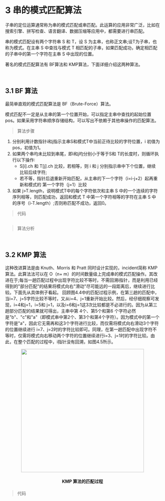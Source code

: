 



&emsp;
# 3 串的模式匹配算法

子串的定位运算通常称为串的模式匹配或串匹配。此运算的应用非常广泛，比如在搜索引擎、拼写检查、语言翻译、数据压缩等应用中，都需要进行串匹配。

串的模式匹配设有两个字符串 S 和 T，设 S 为主串，也称正文串;设T为子串，也称为模式。在主串 S 中查找与模式 T 相匹配的子串，如果匹配成功，确定相匹配的子串中的第一个字符在主串 S 中出现的位置。

著名的模式匹配算法有 BF算法和 KMP算法，下面详细介绍这两种算法。

&emsp;
## 3.1 BF 算法
最简单直观的模式匹配算法是 BF（Brute-Force）算法。

模式匹配不一定是从主串的第一个位置开始，可以指定主串中查找的起始位置 pos。如果采用字符串顺序存储结构，可以写出不依赖于其他串操作的匹配算法。

>算法步骤

1. 分别利用计数指针i和j指示主串S和模式T中当前正待比较的字符位置，i 初值为 pos，初值为1。
2. 如果两个串均未比较到串尾，即i和j均分别小于等于S和 T的长度时，则循环执行以下操作∶
    - S[i].ch 和 T[j].ch 比较，若相等，则 i 和 j 分别指示串中下个位置，继续比较后续字符;
    - 若不等，指针后退重新开始匹配，从主串的下一个字符（i=i-j+2）起再重新和模式的
第一个字符（j=1）比较
3. 如果 j>T.length，说明模式T中的每个字符依次和主串 S 中的一个连续的字符序列相等，则匹配成功，返回和模式 T 中第一个字符相等的字符在主串 S 中的序号（i-T.length）;否则称匹配不成功，返回0。


>代码
```c++

```


>算法分析







&emsp;
## 3.2 KMP 算法

这种改进算法是由 Knuth、Morris 和 Pratt 同时设计实现的，incident简称 KMP 算法。此算法法可以在 O（n+ m）的时间数量级上完成串的模式匹配操作。其改进在于;每当一趟匹配过程中出现字符比较不等时，不需回溯i指针，而是利用已经得到的"部分匹配"的结果将模式向右"滑动"尽可能远的一段距离后，继续进行比较。下面先从具体例子看起。
回顾图4.4中的匹配过程示例，在第三趟的匹配中，当i=7、j=5字符比较不等时，又从i=4、j=1重新开始比较。然后，经仔细观察可发现，i=4和j=1，i=5和 j=1，以及i=6和j=1这3次比较都是不必进行的。因为从第三趟部分匹配的结果就可得出，主串中第 4个、第5个和第6 个字符必然是"b"、"c"和"a"（即模式串中第2个、第3个和第4个字符）。因为模式中的第一个字符是"a"，因此它无需再和这3个字符进行比较，而仅需将模式向右滑动3个字符的位置继续进行 i=7、j=2时的字符比较即可。同理，在第一趟匹配中出现字符不等时，仅需将模式向右移动两个字符的位置继续进行i=3、j=1时的字符比较。由此，在整个匹配的过程中，i指针没有回溯，如图4.5所示。



<div align=center>
    <image src='imgs/KMP.png' width=400>
    <h4>KMP 算法的匹配过程<h>
</div>



>代码
```c++

```
